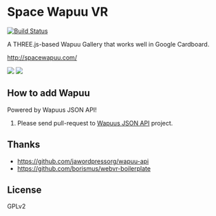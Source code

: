 # Space Wapuu VR

[![Build Status](https://travis-ci.org/miya0001/wapuu-gallery-vr.svg)](https://travis-ci.org/miya0001/wapuu-gallery-vr)

A THREE.js-based Wapuu Gallery that works well in Google Cardboard.

http://spacewapuu.com/

![](http://spacewapuu.com/img/screenshot-01.png)
![](http://spacewapuu.com/img/screenshot-02.png)

## How to add Wapuu

Powered by Wapuus JSON API!

1. Please send pull-request to [Wapuus JSON API](https://github.com/jawordpressorg/wapuu-api) project.

## Thanks

* https://github.com/jawordpressorg/wapuu-api
* https://github.com/borismus/webvr-boilerplate

## License

GPLv2
